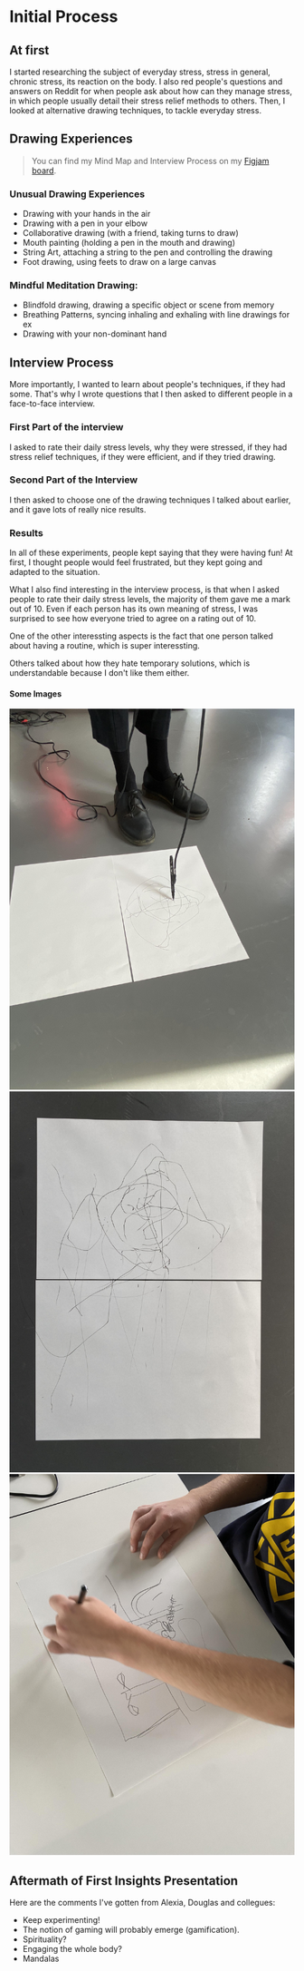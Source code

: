 # Initial Process

## At first
I started researching the subject of everyday stress, stress in general, chronic stress, its reaction on the body. I also red people's questions and answers on Reddit for when people ask about how can they manage stress, in which people usually detail their stress relief methods to others.
Then, I looked at alternative drawing techniques, to tackle everyday stress.

## Drawing Experiences

> You can find my Mind Map and Interview Process on my [Figjam board](https://www.figma.com/file/ohNOqJvYwTzFk34S5s9SKd/Atelier-MD1---Mind-Map-%2B-Field-Research?type=whiteboard&node-id=93%3A457&t=TbDTdXIz9qEikPVk-1).

### Unusual Drawing Experiences
- Drawing with your hands in the air
- Drawing with a pen in your elbow
- Collaborative drawing (with a friend, taking turns to draw)
- Mouth painting (holding a pen in the mouth and drawing)
- String Art, attaching a string to the pen and controlling the drawing
- Foot drawing, using feets to draw on a large canvas

### Mindful Meditation Drawing:
- Blindfold drawing, drawing a specific object or scene from memory
- Breathing Patterns, syncing inhaling and exhaling with line drawings for ex
- Drawing with your non-dominant hand

## Interview Process
More importantly, I wanted to learn about people's techniques, if they had some. That's why I wrote questions that I then asked to different people in a face-to-face interview.

### First Part of the interview
I asked to rate their daily stress levels, why they were stressed, if they had stress relief techniques, if they were efficient, and if they tried drawing.

### Second Part of the Interview
I then asked to choose one of the drawing techniques I talked about earlier, and it gave lots of really nice results.

### Results
In all of these experiments, people kept saying that they were having fun! At first, I thought people would feel frustrated, but they kept going and adapted to the situation.

What I also find interesting in the interview process, is that when I asked people to rate their daily stress levels, the majority of them gave me a mark out of 10. Even if each person has its own meaning of stress, I was surprised to see how everyone tried to agree on a rating out of 10.

One of the other interessting aspects is the fact that one person talked about having a routine, which is super interessting.

Others talked about how they hate temporary solutions, which is understandable because I don't like them either.

#### Some Images
![String Art](/process/2023-10-19_20/20231019_123334001_iOS.jpeg)
![String Art](/process/2023-10-19_20/20231019_123512933_iOS.jpeg)
![Drawing with your non-dominant hand](/process/2023-10-19_20/20231019_130830379_iOS.jpeg)


## Aftermath of First Insights Presentation
Here are the comments I've gotten from Alexia, Douglas and collegues:
- Keep experimenting!
- The notion of gaming will probably emerge (gamification).
- Spirituality?
- Engaging the whole body?
- Mandalas